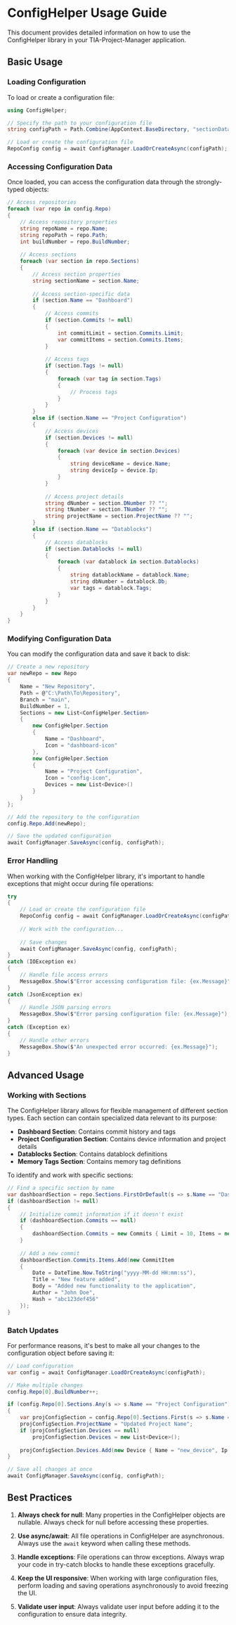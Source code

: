 # ConfigHelper Usage Guide

This document provides detailed information on how to use the ConfigHelper library in your TIA-Project-Manager application.

## Basic Usage

### Loading Configuration

To load or create a configuration file:

```csharp
using ConfigHelper;

// Specify the path to your configuration file
string configPath = Path.Combine(AppContext.BaseDirectory, "sectionDataObject.json");

// Load or create the configuration file
RepoConfig config = await ConfigManager.LoadOrCreateAsync(configPath);
```

### Accessing Configuration Data

Once loaded, you can access the configuration data through the strongly-typed objects:

```csharp
// Access repositories
foreach (var repo in config.Repo)
{
    // Access repository properties
    string repoName = repo.Name;
    string repoPath = repo.Path;
    int buildNumber = repo.BuildNumber;
    
    // Access sections
    foreach (var section in repo.Sections)
    {
        // Access section properties
        string sectionName = section.Name;
        
        // Access section-specific data
        if (section.Name == "Dashboard")
        {
            // Access commits
            if (section.Commits != null)
            {
                int commitLimit = section.Commits.Limit;
                var commitItems = section.Commits.Items;
            }
            
            // Access tags
            if (section.Tags != null)
            {
                foreach (var tag in section.Tags)
                {
                    // Process tags
                }
            }
        }
        else if (section.Name == "Project Configuration")
        {
            // Access devices
            if (section.Devices != null)
            {
                foreach (var device in section.Devices)
                {
                    string deviceName = device.Name;
                    string deviceIp = device.Ip;
                }
            }
            
            // Access project details
            string dNumber = section.DNumber ?? "";
            string tNumber = section.TNumber ?? "";
            string projectName = section.ProjectName ?? "";
        }
        else if (section.Name == "Datablocks")
        {
            // Access datablocks
            if (section.Datablocks != null)
            {
                foreach (var datablock in section.Datablocks)
                {
                    string datablockName = datablock.Name;
                    string dbNumber = datablock.Db;
                    var tags = datablock.Tags;
                }
            }
        }
    }
}
```

### Modifying Configuration Data

You can modify the configuration data and save it back to disk:

```csharp
// Create a new repository
var newRepo = new Repo
{
    Name = "New Repository",
    Path = @"C:\Path\To\Repository",
    Branch = "main",
    BuildNumber = 1,
    Sections = new List<ConfigHelper.Section>
    {
        new ConfigHelper.Section 
        { 
            Name = "Dashboard", 
            Icon = "dashboard-icon"
        },
        new ConfigHelper.Section 
        { 
            Name = "Project Configuration",
            Icon = "config-icon",
            Devices = new List<Device>()
        }
    }
};

// Add the repository to the configuration
config.Repo.Add(newRepo);

// Save the updated configuration
await ConfigManager.SaveAsync(config, configPath);
```

### Error Handling

When working with the ConfigHelper library, it's important to handle exceptions that might occur during file operations:

```csharp
try
{
    // Load or create the configuration file
    RepoConfig config = await ConfigManager.LoadOrCreateAsync(configPath);
    
    // Work with the configuration...
    
    // Save changes
    await ConfigManager.SaveAsync(config, configPath);
}
catch (IOException ex)
{
    // Handle file access errors
    MessageBox.Show($"Error accessing configuration file: {ex.Message}");
}
catch (JsonException ex)
{
    // Handle JSON parsing errors
    MessageBox.Show($"Error parsing configuration file: {ex.Message}");
}
catch (Exception ex)
{
    // Handle other errors
    MessageBox.Show($"An unexpected error occurred: {ex.Message}");
}
```

## Advanced Usage

### Working with Sections

The ConfigHelper library allows for flexible management of different section types. Each section can contain specialized data relevant to its purpose:

- **Dashboard Section**: Contains commit history and tags
- **Project Configuration Section**: Contains device information and project details
- **Datablocks Section**: Contains datablock definitions
- **Memory Tags Section**: Contains memory tag definitions

To identify and work with specific sections:

```csharp
// Find a specific section by name
var dashboardSection = repo.Sections.FirstOrDefault(s => s.Name == "Dashboard");
if (dashboardSection != null)
{
    // Initialize commit information if it doesn't exist
    if (dashboardSection.Commits == null)
    {
        dashboardSection.Commits = new Commits { Limit = 10, Items = new List<CommitItem>() };
    }
    
    // Add a new commit
    dashboardSection.Commits.Items.Add(new CommitItem
    {
        Date = DateTime.Now.ToString("yyyy-MM-dd HH:mm:ss"),
        Title = "New feature added",
        Body = "Added new functionality to the application",
        Author = "John Doe",
        Hash = "abc123def456"
    });
}
```

### Batch Updates

For performance reasons, it's best to make all your changes to the configuration object before saving it:

```csharp
// Load configuration
var config = await ConfigManager.LoadOrCreateAsync(configPath);

// Make multiple changes
config.Repo[0].BuildNumber++;

if (config.Repo[0].Sections.Any(s => s.Name == "Project Configuration"))
{
    var projConfigSection = config.Repo[0].Sections.First(s => s.Name == "Project Configuration");
    projConfigSection.ProjectName = "Updated Project Name";
    if (projConfigSection.Devices == null)
        projConfigSection.Devices = new List<Device>();
        
    projConfigSection.Devices.Add(new Device { Name = "new_device", Ip = "192.168.1.100" });
}

// Save all changes at once
await ConfigManager.SaveAsync(config, configPath);
```

## Best Practices

1. **Always check for null**: Many properties in the ConfigHelper objects are nullable. Always check for null before accessing these properties.

2. **Use async/await**: All file operations in ConfigHelper are asynchronous. Always use the `await` keyword when calling these methods.

3. **Handle exceptions**: File operations can throw exceptions. Always wrap your code in try-catch blocks to handle these exceptions gracefully.

4. **Keep the UI responsive**: When working with large configuration files, perform loading and saving operations asynchronously to avoid freezing the UI.

5. **Validate user input**: Always validate user input before adding it to the configuration to ensure data integrity.
